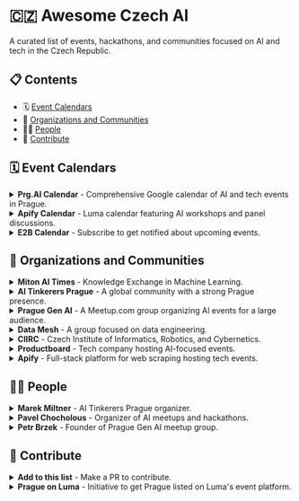 # 🇨🇿 Awesome Czech AI

A curated list of events, hackathons, and communities focused on AI and tech in the Czech Republic.

## 📋 Contents
- 🗓️ [Event Calendars](https://github.com/tizkovatereza/Awesome-Czech-AI/blob/main/README.md#%EF%B8%8F-event-calendars)
- 🤝 [Organizations and Communities](https://github.com/tizkovatereza/Awesome-Czech-AI/blob/main/README.md#%EF%B8%8F-event-calendars)
- 👨‍💻 [People](#people)
- 🤲 [Contribute](#contribute)

## 🗓️ Event Calendars

<details>
  <summary><b> Prg.AI Calendar</b> - Comprehensive Google calendar of AI and tech events in Prague.</summary>
  &nbsp;
  
  - Puts together a lot of interesting AI and tech events in one Google calendar
  - Maintained by Prg.AI initiative
  - [Calendar link](https://calendar.google.com/calendar/u/0/embed?src=prg.ai_4qhqlsn9aumu1d2bev6o2o02e4@group.calendar.google.com&ctz=Europe/Prague)
</details>

<details>
  <summary><b>Apify Calendar</b> - Luma calendar featuring AI workshops and panel discussions.</summary>
    &nbsp;
  
  - Luma calendar where Apify (full-stack platform for web scraping) puts events
  - Features AI workshops and panel discussions
  - Regularly updated with new tech events
  - [Calendar link](https://lu.ma/user/apify)
</details>

<details>
  <summary><b>E2B Calendar</b> - Subscribe to get notified about upcoming events.</summary>
    &nbsp;
  
  - Subscription-based Luma calendar for E2B events
  - Provides notifications about upcoming AI events
  - Focuses on developer-oriented content
  - [Calendar link](https://lu.ma/e2b)
</details>

## 🤝 Organizations and Communities

<details>
  <summary><b> Miton AI Times </b> - Knowledge Exchange in Machine Learning.</summary>
    &nbsp;
  
  - Unique meetup born from a playful twist on words, where scientific papers meet newspaper tradition
  - Organized by the AI Team of GLAMI, along with colleagues from Biano and Rossum
  - 833+ members in a public group based in Prague, Czech Republic
  - Brings together Machine Learning enthusiasts from diverse backgrounds
 - [Website](https://www.meetup.com/miton-times/)
</details>


<details>
  <summary><b>AI Tinkerers Prague</b> - A global community with a strong Prague presence.</summary>
    &nbsp;
  
  - Global community hosting events, hackathons and workshops on AI-related topics
  - Strong presence in Prague
  - Credit given to Marek Miltner for local organization
  - [Website](https://prague.aitinkerers.org/)
</details>

<details>
  <summary><b>Prague Gen AI</b> - A Meetup.com group organizing AI events for a large audience.</summary>
    &nbsp;
  
  - Meetup.com group founded by Petr Brzek (founder of Langtail)
  - Organizes AI events for an audience of over 1,000 people
  - Focuses on generative AI technologies and applications
  - [Website](https://www.meetup.com/prague-gen-ai/)
</details>

<details>
  <summary><b>Data Mesh</b> - A group focused on data engineering.</summary>
    &nbsp;
  
  - Group focused primarily on data engineering topics
  - Organizes regular meetups
  - Connects data professionals across Prague
  - [Website](https://www.datamesh.cz/)
</details>

<details>
  <summary><b>CIIRC</b> - Czech Institute of Informatics, Robotics, and Cybernetics.</summary>
    &nbsp;
  
  - Organizes events on topics of cybernetics, robotics, and AI
  - Academic institution with strong industry connections
  - Hosts workshops, lectures, and conferences
  - [Website](https://www.ciirc.cvut.cz/cs/events/)
</details>

<details>
  <summary><b>Productboard</b> - Tech company hosting AI-focused events.</summary>
    &nbsp;
  
  - Hosts events on AI topics, particularly AI agents
  - Product management platform with strong tech community
  - Regular workshops and knowledge-sharing sessions
  - [Website](https://talkbase.io/company/productboard/events)
</details>

<details>
  <summary><b>Apify</b> - Full-stack platform for web scraping hosting tech events.</summary>
    &nbsp;
  
  - Hosts AI workshops and panel discussions
  - Full-stack platform for web scraping and automation
  - Active in organizing community events
  - [Website](https://lu.ma/user/apify)
</details>

## 👨‍💻 People

<details>
  <summary><b>Marek Miltner</b> - AI Tinkerers Prague organizer.</summary>
    &nbsp;
  
  - Organizer of AI Tinkerers in Prague
  - Contributes significantly to the local AI community
  - Facilitates workshops and hackathons
  - [LinkedIn Profile](https://www.linkedin.com/in/marek-miltner/?locale=cs_CZ)
</details>

<details>
  <summary><b>Pavel Chocholous</b> - Organizer of AI meetups and hackathons.</summary>
    &nbsp;
  
  - Works at Keboola
  - Organizes popular meetups and hackathons for AI enthusiasts in Prague
  - Active community builder in the Czech tech scene
  - [LinkedIn Profile](https://www.linkedin.com/in/pavel-chocholous/)
</details>

<details>
  <summary><b>Petr Brzek</b> - Founder of Prague Gen AI meetup group.</summary>
    &nbsp;
  
  - Founder of Langtail
  - Organizes AI events for an audience of over 1,000 people through Prague Gen AI
  - Focuses on generative AI technologies
  - [X Profile](https://x.com/PetrBrzek)
</details>


## 🤲 Contribute

<details>
  <summary><b>Add to this list</b> - Make a PR to contribute.</summary>
    &nbsp;
  
  - This list is open for contributions
  - If you know of an AI event, community, or notable person in the Czech tech scene, please make a pull request
  - Include all relevant information in the same format as existing entries
  - Ensure links are working and descriptions are accurate
</details>

<details>
  <summary><b>Prague on Luma</b> - Initiative to get Prague listed on Luma's event platform.</summary>
    &nbsp;
  
  - Luma, a go-to online place for AI and tech events, doesn't currently list Prague. All the other "cool kids" are there - London (67 events a month), Berlin (36 events a month), New York (53 events a month)...
  - Cities are listed based on how many events are hosted there (based on my knowledge).
  - We need more Prague events registered on Luma to get the city listed
  - Consider hosting your next AI event through Luma to increase Prague's visibility
  - Here is how you add your event on Luma:
    - https://lu.ma/create
    - Once you have the event, you can feature it on existing Luma calendars, either based on category, topic, or city: https://lu.ma/discover. That will also help other people discover your event.
    - You can also start a Luma calendar for your organization or community: https://lu.ma/create-calendar. People can subscribe to it and get notified about upcoming events.
</details>
